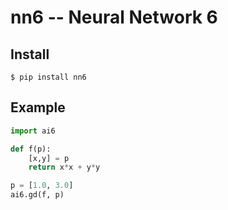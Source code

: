 # nn6 -- Neural Network 6

## Install

```
$ pip install nn6
```

## Example

```py
import ai6

def f(p):
	[x,y] = p
	return x*x + y*y

p = [1.0, 3.0]
ai6.gd(f, p)
```

